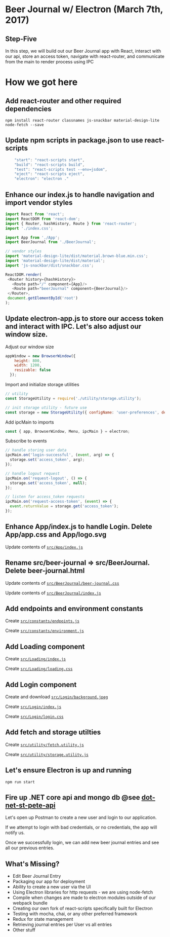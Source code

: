 # Beer Journal w/ Electron (March 7th, 2017)

## Step-Five

In this step, we will build out our Beer Journal app with React, interact with our api, store an access token, navigate with react-router, and communicate from the main to render process using IPC

# How we got here

## Add react-router and other required dependencies
```
npm install react-router classnames js-snackbar material-design-lite node-fetch --save
```

## Update npm scripts in package.json to use react-scripts
```javascript
    "start": "react-scripts start",
    "build": "react-scripts build",
    "test": "react-scripts test --env=jsdom",
    "eject": "react-scripts eject",
    "electron": "electron ."
```

## Enhance our index.js to handle navigation and import vendor styles
 ```javascript
import React from 'react';
import ReactDOM from 'react-dom';
import { Router, hashHistory, Route } from 'react-router';
import './index.css';

import App from './App';
import BeerJournal from './BeerJournal';

// vendor styles
import 'material-design-lite/dist/material.brown-blue.min.css';
import 'material-design-lite/dist/material';
import 'js-snackbar/dist/snackbar.css';

ReactDOM.render(
  <Router history={hashHistory}>
    <Route path="/" component={App}/>
    <Route path="beerJournal" component={BeerJournal}/>
  </Router>,
  document.getElementById('root')
);
 ```

## Update electron-app.js to store our access token and interact with IPC. Let's also adjust our window size.
Adjust our window size
```javascript
appWindow = new BrowserWindow({
    height: 800,
    width: 1200,
    resizable: false
  });
```

Import and initialize storage utilities
```javascript
// utility
const StorageUtility = require('./utility/storage.utility');

// init storage utility - future use
const storage = new StorageUtility({ configName: 'user-preferences', defaults: { access_token: null } });
```

Add ipcMain to imports
```javascript
const { app, BrowserWindow, Menu, ipcMain } = electron;
```

Subscribe to events 
```javascript
// handle storing user data
ipcMain.on('login-successful', (event, arg) => {
  storage.set('access_token', arg);
});

// handle logout request
ipcMain.on('request-logout', () => {
  storage.set('access_token', null);
});

// listen for access_token requests
ipcMain.on('request-access-token', (event) => {
  event.returnValue = storage.get('access_token');
});
```

## Enhance App/index.js to handle Login. Delete App/app.css and App/logo.svg
Update contents of [`src/App/index.js`](https://raw.githubusercontent.com/johnrhampton/dot-net-st-pete-ui/step-five/src/App/index.js?token=ADwMB1mVG4hXFREo8mcS6mk4S9UKMXM8ks5Yx2MuwA%3D%3D)

## Rename src/beer-journal => src/BeerJournal. Delete beer-journal.html
Update contents of [`src/BeerJournal/beer-journal.css`](https://raw.githubusercontent.com/johnrhampton/dot-net-st-pete-ui/step-five/src/BeerJournal/beer-journal.css?token=ADwMBzi7OYfWsCfdrQ5m7g67C5enrDBlks5Yx2OPwA%3D%3D)

Update contents of [`src/BeerJournal/index.js`](https://raw.githubusercontent.com/johnrhampton/dot-net-st-pete-ui/step-five/src/BeerJournal/index.js?token=ADwMB-YY0dtAxis7UUER3GkPqS5irPYgks5Yx2OvwA%3D%3D)

## Add endpoints and environment constants
Create [`src/constants/endpoints.js`](https://raw.githubusercontent.com/johnrhampton/dot-net-st-pete-ui/step-five/src/constants/endpoints.js?token=ADwMB14VVxP9_6v4RqF9s0L-pLIzDO2xks5Yx2P-wA%3D%3D)

Create [`src/constants/environment.js`](https://raw.githubusercontent.com/johnrhampton/dot-net-st-pete-ui/step-five/src/constants/environment.js?token=ADwMBzTyoBjt112xyT3ecNGtBRQATI6nks5Yx2QowA%3D%3D)

## Add Loading component
Create [`src/Loading/index.js`](https://raw.githubusercontent.com/johnrhampton/dot-net-st-pete-ui/step-five/src/Loading/index.js?token=ADwMB654EmcV8uKzxlX1YgLrbuQaSw6Aks5Yx2RlwA%3D%3D)

Create [`src/Loading/loading.css`](https://raw.githubusercontent.com/johnrhampton/dot-net-st-pete-ui/step-five/src/Loading/loading.css?token=ADwMB5GOslrWIrkEU9p699oNWeT4q_fCks5Yx2R7wA%3D%3D)

## Add Login component
Create and download [`src/Login/background.jpeg`](https://raw.githubusercontent.com/johnrhampton/dot-net-st-pete-ui/step-five/src/Login/background.jpeg?token=ADwMBzjx0_E-Ve5d1Wfqw0oEbpMFICHTks5Yx2TPwA%3D%3D)

Create [`src/Login/index.js`](https://raw.githubusercontent.com/johnrhampton/dot-net-st-pete-ui/step-five/src/Login/index.js?token=ADwMB7Hrl56X8jkLJdDefqtyFFdXafHLks5Yx2StwA%3D%3D)

Create [`src/Login/login.css`](https://raw.githubusercontent.com/johnrhampton/dot-net-st-pete-ui/step-five/src/Login/login.css?token=ADwMB6g2bYy-Ur_bTn-xWLwjnVaMDweJks5Yx2UDwA%3D%3D)

## Add fetch and storage utilties
Create [`src/utility/fetch.utility.js`](https://raw.githubusercontent.com/johnrhampton/dot-net-st-pete-ui/step-five/src/utility/fetch.utility.js?token=ADwMB95d2hU3NLUviNgXkeuFQsG2NUwsks5Yx2YKwA%3D%3D)

Create [`src/utility/storage.utility.js`](https://raw.githubusercontent.com/johnrhampton/dot-net-st-pete-ui/step-five/src/utility/storage.utility.js?token=ADwMB_Rl3u89qkCJCe4fvANs_pJ94Axjks5Yx2YkwA%3D%3D)

## Let's ensure Electron is up and running
`npm run start`

## Fire up .NET core api and mongo db @see [dot-net-st-pete-api](https://github.com/johnrhampton/dot-net-st-pete-api/blob/master/README.md)

Let's open up Postman to create a new user and login to our application.

If we attempt to login with bad credentials, or no credentials, the app will notify us.

Once we successfully login, we can add new beer journal entries and see all our previous entries.

## What's Missing?
* Edit Beer Journal Entry
* Packaging our app for deployment
* Ability to create a new user via the UI
* Using Electron libraries for http requests - we are using node-fetch
* Compile when changes are made to electron modules outside of our webpack bundle
* Creating our own fork of react-scripts specifically built for Electron
* Testing with mocha, chai, or any other preferred framework
* Redux for state management
* Retrieving journal entries per User vs all entries
* Other stuff

